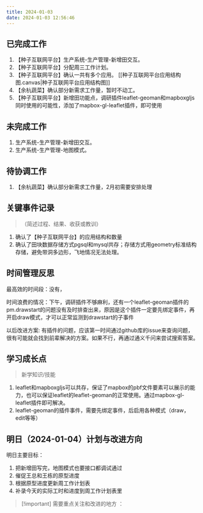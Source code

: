 ```yaml
---
title: 2024-01-03
date: 2024-01-03 12:56:46
---
```


## 已完成工作

1. 【种子互联网平台】生产系统-生产管理-新增田交互。
2. 【种子互联网平台】分配周三工作计划。
3. 【种子互联网平台】确认一共有多个应用。
 [[种子互联网平台应用结构图.canvas|种子互联网平台应用结构图]]
4. 【余杭蔬菜】确认部分新需求工作量，暂时不动工。
5. 【种子互联网平台】新增田功能点，调研插件leaflet-geoman和mapboxgljs同时使用的可能性，添加了mapbox-gl-leaflet插件，即可使用

## 未完成工作

1. 生产系统-生产管理-新增田交互。
2. 生产系统-生产管理-地图模式。

## 待协调工作

1. 【余杭蔬菜】确认部分新需求工作量，2月初需要安排处理

## 关键事件记录

> （简述过程、结果、收获或教训）

1. 确认了【种子互联网平台】的应用结构和数量
2. 确认了田块数据存储方式pgsql和mysql共存；存储方式用geometry标准结构存储，避免带洞多边形，飞地情况无法处理。

## 时间管理反思

最高效的时间段：没有，

时间浪费的情况：下午，调研插件不够麻利，还有一个leaflet-geoman插件的pm.drawstart的问题没有及时排查出来，原因是这个插件一定要先绑定事件，再开启draw模式，才可以正常监测到drawstart的子事件

以后改进方案: 有插件的问题，应该第一时间通过github库的issue来查询问题，很有可能就会找到前辈解决的方案。如果不行，再通过通义千问来尝试搜索答案。

## 学习成长点

> 新学知识/技能

1. leaflet和mapboxgljs可以共存，保证了mapbox的pbf文件要素可以展示的能力，也可以保证leaflet的leaflet-geoman的正常使用。通过mapbox-gl-leaflet插件即可解决。
2. leaflet-geoman的插件事件，需要先绑定事件，后启用各种模式（draw，edit等等）

## 明日（2024-01-04）计划与改进方向

明日主要目标：

1. 把新增田写完，地图模式也要接口都调试通过
2. 催促王总和王栋的原型进度
3. 根据原型进度更新周工作计划表
4. 补录今天的实际工时和进度到周工作计划表里

>[!important] 需要重点关注和改进的地方 ：
